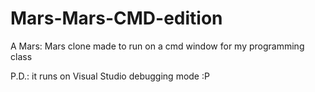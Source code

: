 # Mars-Mars-CMD-edition
A Mars: Mars clone made to run on a cmd window for my programming class

P.D.: it runs on Visual Studio debugging mode :P
